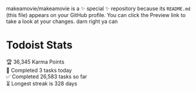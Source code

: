 makeamovie/makeamovie is a ✨ special ✨ repository because its `README.md` (this file) appears on your GitHub profile.
You can click the Preview link to take a look at your changes. darn right ya can

# Todoist Stats

<!-- TODO-IST:START -->
🏆  36,345 Karma Points           
🌸  Completed 3 tasks today           
✅  Completed 26,583 tasks so far           
⏳  Longest streak is 328 days
<!-- TODO-IST:END -->